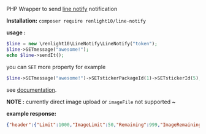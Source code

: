 PHP Wrapper to send [line notify](https://notify-bot.line.me) notification

**Installation:**  `composer require renlight10/line-notify` 

 **usage :** 
``` php
$line = new \renlight10\LineNotify\LineNotify("token");
$line->SETmessage("awesome!");
echo $line->sendIt();
```
you can `SET` more property for example
``` php
$line->SETmessage("awesome!")->SETstickerPackageId(1)->SETstickerId(5);
```
see [documentation](https://notify-bot.line.me/doc/en/).

 **NOTE :** currently direct image upload or ` imageFile ` not supported ~

 **example response:** 
``` json
{"header":{"Limit":1000,"ImageLimit":50,"Remaining":999,"ImageRemaining":50,"Reset":1483555725},"body":{"status":200,"message":"ok"}}
```